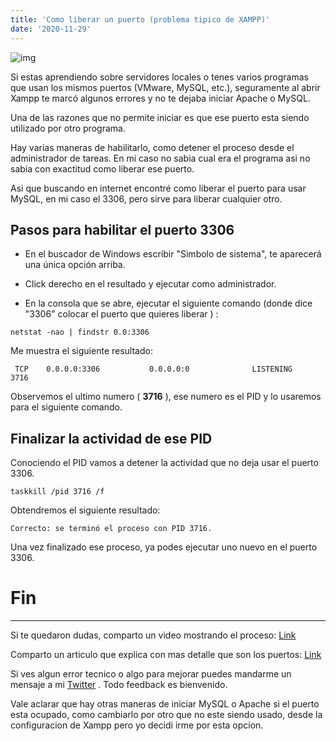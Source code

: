 ```yaml
---
title: 'Como liberar un puerto (problema tipico de XAMPP)'
date: '2020-11-29'
---
```




![img](https://www.mccmarketingseo.es/wp-content/uploads/2020/06/destacada-xampp-1024x538-1.jpg)

Si estas aprendiendo sobre servidores locales o tenes varios programas que usan los mismos puertos (VMware, MySQL, etc.), seguramente al abrir Xampp te marcó algunos errores y no te dejaba iniciar Apache o MySQL.

Una de las razones que no permite iniciar es que ese puerto esta siendo utilizado por otro programa. 

Hay varias maneras de habilitarlo, como detener el proceso desde el administrador de tareas. En mi caso no sabia cual era el programa asi no sabia con exactitud como liberar ese puerto.

Asi que buscando en internet encontré como liberar el puerto para usar MySQL, en mi caso el 3306, pero sirve para liberar cualquier otro.

## Pasos para habilitar el puerto 3306

* En el buscador de Windows escribir "Simbolo de sistema", te aparecerá una única opción arriba.

* Click derecho en el resultado y ejecutar como administrador.

* En la consola que se abre, ejecutar el siguiente comando (donde dice "3306" colocar el puerto que quieres liberar ) :

```
netstat -nao | findstr 0.0:3306
```

Me muestra el siguiente resultado: 

```
 TCP    0.0.0.0:3306           0.0.0.0:0              LISTENING       3716
```

Observemos el ultimo numero ( **3716** ), ese numero es el PID y lo usaremos para el siguiente comando. 

## Finalizar la actividad de ese PID

Conociendo el PID vamos a detener la actividad que no deja usar el puerto 3306.

```
taskkill /pid 3716 /f
```

Obtendremos el siguiente resultado: 

```
Correcto: se terminó el proceso con PID 3716.
``` 

Una vez finalizado ese proceso, ya podes ejecutar uno nuevo en el puerto 3306.


# Fin


---------------------------------



Si te quedaron dudas, comparto un video mostrando el proceso: [Link](https://www.youtube.com/watch?v=wUC-ERsRKco)

Comparto un articulo que explica con mas detalle que son los puertos: [Link](https://appdelante.com/blog/que-son-los-puertos-networking)

Si ves algun error tecnico o algo para mejorar puedes mandarme un mensaje a mi [Twitter](https://twitter.com/joaquinsolis93) . Todo feedback es bienvenido. 

Vale aclarar que hay otras maneras de iniciar MySQL o Apache si el puerto esta ocupado, como cambiarlo por otro que no este siendo usado, desde la configuracion de Xampp pero yo decidi irme por esta opcion.